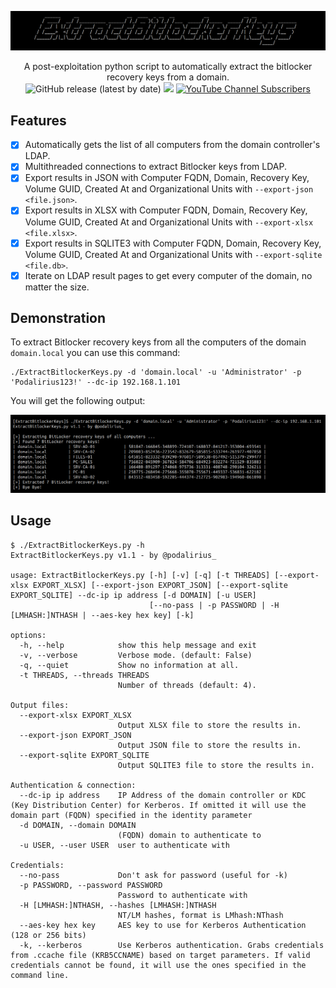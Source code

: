 ![](.github/banner.png)

<p align="center">
    A post-exploitation python script to automatically extract the bitlocker recovery keys from a domain.
    <br>
    <img alt="GitHub release (latest by date)" src="https://img.shields.io/github/v/release/p0dalirius/FindUncommonShares">
    <a href="https://twitter.com/intent/follow?screen_name=podalirius_" title="Follow"><img src="https://img.shields.io/twitter/follow/podalirius_?label=Podalirius&style=social"></a>
    <a href="https://www.youtube.com/c/Podalirius_?sub_confirmation=1" title="Subscribe"><img alt="YouTube Channel Subscribers" src="https://img.shields.io/youtube/channel/subscribers/UCF_x5O7CSfr82AfNVTKOv_A?style=social"></a>
    <br>
</p>

## Features

 - [x] Automatically gets the list of all computers from the domain controller's LDAP.
 - [x] Multithreaded connections to extract Bitlocker keys from LDAP.
 - [x] Export results in JSON with Computer FQDN, Domain, Recovery Key, Volume GUID, Created At and Organizational Units with `--export-json <file.json>`.
 - [x] Export results in XLSX with Computer FQDN, Domain, Recovery Key, Volume GUID, Created At and Organizational Units with `--export-xlsx <file.xlsx>`.
 - [x] Export results in SQLITE3 with Computer FQDN, Domain, Recovery Key, Volume GUID, Created At and Organizational Units with `--export-sqlite <file.db>`.
 - [x] Iterate on LDAP result pages to get every computer of the domain, no matter the size.

## Demonstration

To extract Bitlocker recovery keys from all the computers of the domain `domain.local` you can use this command:

```
./ExtractBitlockerKeys.py -d 'domain.local' -u 'Administrator' -p 'Podalirius123!' --dc-ip 192.168.1.101
```

You will get the following output:

![](./.github/example.png)

## Usage

```
$ ./ExtractBitlockerKeys.py -h
ExtractBitlockerKeys.py v1.1 - by @podalirius_

usage: ExtractBitlockerKeys.py [-h] [-v] [-q] [-t THREADS] [--export-xlsx EXPORT_XLSX] [--export-json EXPORT_JSON] [--export-sqlite EXPORT_SQLITE] --dc-ip ip address [-d DOMAIN] [-u USER]
                               [--no-pass | -p PASSWORD | -H [LMHASH:]NTHASH | --aes-key hex key] [-k]

options:
  -h, --help            show this help message and exit
  -v, --verbose         Verbose mode. (default: False)
  -q, --quiet           Show no information at all.
  -t THREADS, --threads THREADS
                        Number of threads (default: 4).

Output files:
  --export-xlsx EXPORT_XLSX
                        Output XLSX file to store the results in.
  --export-json EXPORT_JSON
                        Output JSON file to store the results in.
  --export-sqlite EXPORT_SQLITE
                        Output SQLITE3 file to store the results in.

Authentication & connection:
  --dc-ip ip address    IP Address of the domain controller or KDC (Key Distribution Center) for Kerberos. If omitted it will use the domain part (FQDN) specified in the identity parameter
  -d DOMAIN, --domain DOMAIN
                        (FQDN) domain to authenticate to
  -u USER, --user USER  user to authenticate with

Credentials:
  --no-pass             Don't ask for password (useful for -k)
  -p PASSWORD, --password PASSWORD
                        Password to authenticate with
  -H [LMHASH:]NTHASH, --hashes [LMHASH:]NTHASH
                        NT/LM hashes, format is LMhash:NThash
  --aes-key hex key     AES key to use for Kerberos Authentication (128 or 256 bits)
  -k, --kerberos        Use Kerberos authentication. Grabs credentials from .ccache file (KRB5CCNAME) based on target parameters. If valid credentials cannot be found, it will use the ones specified in the command line.
```
